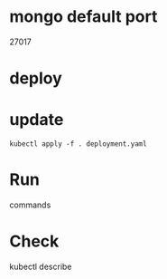 # mongo default port 

27017


# deploy


# update

```kubectl apply -f . deployment.yaml ```


# Run 

commands 


# Check 

kubectl describe

